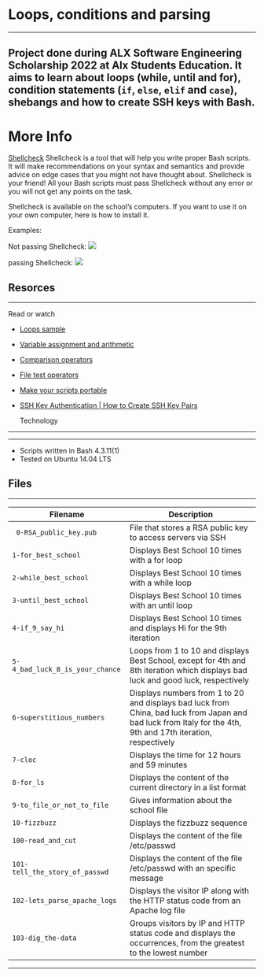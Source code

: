 # Loops, conditions and parsing
---
Project done during ALX Software Engineering Scholarship 2022 at Alx Students Education. It aims to learn about loops (while, until and for), condition statements (`if`, `else`, `elif` and `case`), shebangs and how to create SSH keys with **Bash**.
---
# More Info
[Shellcheck](https://github.com/koalaman/shellcheck)
Shellcheck is a tool that will help you write proper Bash scripts. It will make recommendations on your syntax and semantics and provide advice on edge cases that you might not have thought about. Shellcheck is your friend! All your Bash scripts must pass Shellcheck without any error or you will not get any points on the task.

Shellcheck is available on the school’s computers. If you want to use it on your own computer, here is how to install it.

Examples:

Not passing Shellcheck:
![](https://s3.amazonaws.com/intranet-projects-files/holbertonschool-sysadmin_devops/251/Vxotqyj.png)

passing Shellcheck:
![](https://s3.amazonaws.com/intranet-projects-files/holbertonschool-sysadmin_devops/251/ubHWxDU.png)

**Resorces**
---
---

Read or watch 

- [Loops sample](https://alx-intranet.hbtn.io/rltoken/wT98UJfv_E2tk4yP9PcLLw)
- [Variable assignment and arithmetic](https://alx-intranet.hbtn.io/rltoken/olvOKX699pq50rkHRE5cSA)
- [Comparison operators](https://alx-intranet.hbtn.io/rltoken/HxohzllkOWh0t4dy_HptIQ)
- [File test operators](https://alx-intranet.hbtn.io/rltoken/g8of2ABPEJfCNtPrDQaqVw)
- [Make your scripts portable](https://alx-intranet.hbtn.io/rltoken/O0Ay21p7tDhfLMsYbtAKug)
- [SSH Key Authentication | How to Create SSH Key Pairs](https://alx-intranet.hbtn.io/rltoken/PXriGT0IKaSXC7L5l0CVag)
  
  Technology
 ---
---
- Scripts written in Bash 4.3.11(1)
- Tested on Ubuntu 14.04 LTS

**Files**
---
---
| Filename  | Description |
| --------- | ----------- |
|` 0-RSA_public_key.pub` | File that stores a RSA public key to access servers via SSH |
| `1-for_best_school`	|Displays Best School 10 times with a for loop|
|`2-while_best_school`|	Displays Best School 10 times with a while loop|
|`3-until_best_school`|	Displays Best School 10 times with an until loop|
|`4-if_9_say_hi`|	Displays Best School 10 times and displays Hi for the 9th iteration|
|`5-4_bad_luck_8_is_your_chance`|	Loops from 1 to 10 and displays Best School, except for 4th and 8th iteration which displays bad luck and good luck, respectively|
|`6-superstitious_numbers`|	Displays numbers from 1 to 20 and displays bad luck from China, bad luck from Japan and bad luck from Italy for the 4th, 9th and 17th iteration, respectively|
|`7-cloc`|	Displays the time for 12 hours and 59 minutes
|`8-for_ls`|	Displays the content of the current directory in a list format|
|`9-to_file_or_not_to_file`|	Gives information about the school file|
|`10-fizzbuzz`|	Displays the fizzbuzz sequence|
|`100-read_and_cut`|	Displays the content of the file /etc/passwd|
|`101-tell_the_story_of_passwd`|	Displays the content of the file /etc/passwd with an specific message|
|`102-lets_parse_apache_logs`|	Displays the visitor IP along with the HTTP status code from an Apache log file|
|`103-dig_the-data`|	Groups visitors by IP and HTTP status code and displays the occurrences, from the greatest to the lowest number|
---


